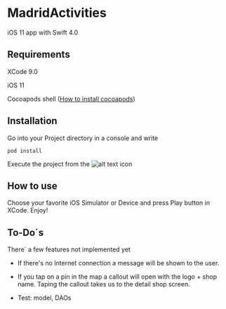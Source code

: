 # MadridActivities

iOS 11 app with Swift 4.0

## Requirements

XCode 9.0

iOS 11

Cocoapods shell ([How to install cocoapods](https://cocoapods.org))


## Installation

Go into your Project directory in a console and write

`pod install`

Execute the project from the ![alt text](https://i.imgur.com/VJOD32P.png "xcworkspace") icon

## How to use

Choose your favorite iOS Simulator or Device and press Play button in XCode. Enjoy!

## To-Do´s

There´ a few features not implemented yet

* If there's no Internet connection a message will be shown to the user.

* If you tap on a pin in the map a callout will open with the logo +
shop name. Taping the callout takes us to the detail shop screen.

* Test: model, DAOs
